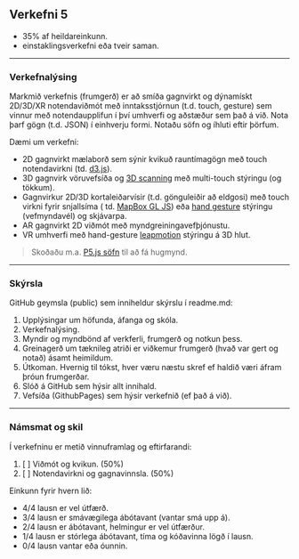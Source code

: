 ## Verkefni 5

- 35% af heildareinkunn.
- einstaklingsverkefni eða tveir saman.

---

### Verkefnalýsing

Markmið verkefnis (frumgerð) er að smíða gagnvirkt og dýnamískt 2D/3D/XR notendaviðmót með inntaksstjórnun (t.d. touch, gesture) sem vinnur með notendaupplifun í því umhverfi og aðstæður sem það á við. Nota þarf gögn (t.d. JSON) í einhverju formi. Notaðu söfn og íhluti eftir þörfum. 

Dæmi um verkefni:
- 2D gagnvirkt mælaborð sem sýnir kvikuð rauntímagögn með touch notendavirkni (td. [d3.js](https://d3js.org/)).
- 3D gagnvirk vöruvefsíða og [3D scanning](https://alicevision.org/#meshroom) með multi-touch stýringu (og tökkum).
- Gagnvirkur 2D/3D kortaleiðarvísir (t.d. gönguleiðir að eldgosi) með touch virkni fyrir snjallsíma ( td. [MapBox GL JS](https://www.mapbox.com/mapbox-gljs)) eða [hand gesture](https://github.com/GunnarThorunnarson/FORR3FV05EU/wiki/Vi%C3%B0m%C3%B3t#gestures) stýringu (vefmyndavél) og skjávarpa.
- AR gagnvirkt 2D viðmót með myndgreiningavefþjónustu.
- VR umhverfi með hand-gesture [leapmotion](https://www.ultraleap.com/) stýringu á 3D hlut.

> Skoðaðu m.a. [P5.js söfn](https://p5js.org/libraries/) til að fá hugmynd.



---

### Skýrsla
GitHub geymsla (public) sem inniheldur skýrslu í readme.md:

  1. Upplýsingar um höfunda, áfanga og skóla.
  1. Verkefnalýsing.
  1. Myndir og myndbönd af verkferli, frumgerð og notkun þess.
  1. Greinagerð um tæknileg atriði er viðkemur frumgerð (hvað var gert og notað) ásamt
  heimildum. 
  1. Útkoman. Hvernig til tókst, hver væru næstu skref ef haldið væri áfram þróun frumgerðar.
  1. Slóð á GitHub sem hýsir allt innihald.
  1. Vefsíða (GithubPages) sem hýsir verkefnið (ef það á við).

---

### Námsmat og skil
Í verkefninu er metið vinnuframlag og eftirfarandi:

1. [ ] Viðmót og kvikun. (50%)
1. [ ] Notendavirkni og gagnavinnsla. (50%)

Einkunn fyrir hvern lið: 
- 4/4 lausn er vel útfærð.
- 3/4 lausn er smávægilega ábótavant (vantar smá upp á).
- 2/4 lausn er ábótavant, helmingur er vel útfærður.
- 1/4 lausn er stórlega ábótavant, tíma og kóðavinna lögð í lausn.
- 0/4 lausn vantar eða óunnin.


